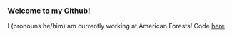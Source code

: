### Welcome to my Github!

I (pronouns he/him) am currently working at American Forests! Code [here](https://github.com/American-Forests)
